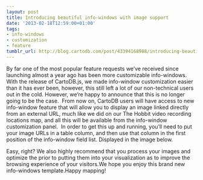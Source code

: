 ```yaml
---
layout: post
title: Introducing beautiful info-windows with image support
date: '2013-02-18T12:59:00+01:00'
tags:
- info-windows
- customization
- feature
tumblr_url: http://blog.cartodb.com/post/43394168988/introducing-beautiful-info-windows-with-image-support
---
```


By far one of the most popular feature requests we’ve received since launching almost a year ago has been more customizable info-windows. With the release of CartoDB.js, we made info-window customization easier than it has ever been, however, this still left a lot of our non-technical users out in the cold. However, we’re happy to announce that this is no longer going to be the case. 
From now on, CartoDB users will have access to new info-window feature that will allow you to display an image linked directly from an external URL, much like we did on our The Hobbit video recording locations map, and all this will be available from the info-window customization panel. 
In order to get this up and running, you’ll need to put your image URLs in a table column, and then use that column in the first position of the info-window field list. Displayed in the image below. 

Easy, right? We also highly recommend that you process your images and optimize the prior to putting them into your visualization as to improve the browsing experience of your visitors.We hope you enjoy this brand new info-windows template.Happy mapping! 
